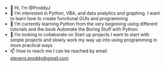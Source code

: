 - 👋 Hi, I’m @ProddyJ
- 👀 I’m interested in Python, VBA, and data analytics and graphing. I want to learn how to create functional GUIs and programming
- 🌱 I’m currently learning Python from the very beginning using different tutorials and the book Automate the Boring Stuff with Python:  
- 💞️ I’m looking to collaborate on Start up projects I want to start with simple projects and slowly work my way up into using programming in more practical ways
- 📫 How to reach me I can be reached by email stevens.proddy@gmail.com

<!---
ProddyJ/ProddyJ is a ✨ special ✨ repository because its `README.md` (this file) appears on your GitHub profile.
You can click the Preview link to take a look at your changes.
--->
